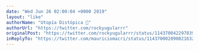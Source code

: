 ```yaml
---
date: "Wed Jun 26 02:00:04 +0000 2019"
layout: "like"
authorName: "Utopía Distópica 💚"
authorUrl: "https://twitter.com/rockyugularrr"
originalPost: "https://twitter.com/rockyugularrr/status/1143700422978396160"
inReplyTo: "https://twitter.com/mauriciomacri/status/1143700020908216320"
---
```

